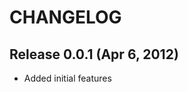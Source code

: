 CHANGELOG
=========

Release 0.0.1 (Apr 6, 2012)
----------------------------

* Added initial features
